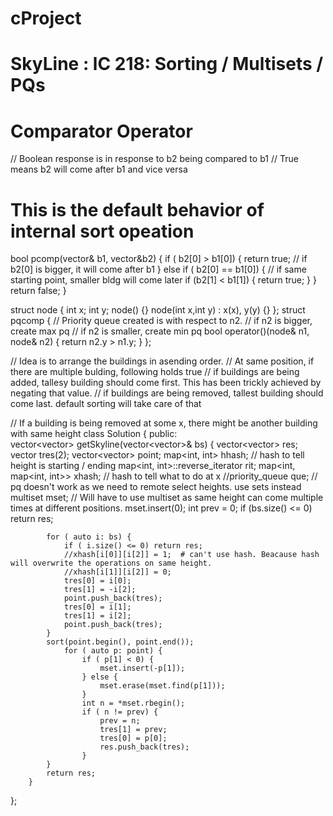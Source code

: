 # cProject

# SkyLine : lC 218: Sorting / Multisets / PQs

# Comparator Operator
// Boolean response is in response to b2 being compared to b1
// True means b2 will come after b1 and vice versa

# This is the default behavior of internal sort opeation
bool pcomp(vector<int>& b1, vector<int>&b2) {
               if ( b2[0] > b1[0]) {
                   return true; // if b2[0] is bigger, it will come after b1
               } else if ( b2[0] == b1[0]) {
                   // if same starting point, smaller bldg will come later
                   if (b2[1] < b1[1]) {
                       return true;
                   } 
               }
               return false;
           }
           
 struct node {
   int x;
   int y;
   node() {}
   node(int x,int y) : x(x), y(y) {}
 };
struct pqcomp {
            // Priority queue created is with respect to n2. 
            // if n2 is bigger, create max pq
            // if n2 is smaller, create min pq
            bool operator()(node& n1, node& n2) {
                return n2.y > n1.y;
            }
        };

// Idea is to arrange the buildings in asending order.
// At same position, if there are multiple bulding, following holds true
// if buildings are being added, tallesy building should come first. This has been trickly achieved by negating that value.
// if buildings are being removed, tallest building should come last. default sorting will take care of that

// If a building is being removed at some x, there might be another building with same height
class Solution {
    public:    
        vector<vector<int>> getSkyline(vector<vector<int>>& bs) {
            vector<vector<int>> res;
            vector<int> tres(2);
            vector<vector<int>> point;
            map<int, int> hhash;    // hash  to tell height is starting / ending
            map<int, int>::reverse_iterator rit;
            map<int, map<int, int>> xhash; // hash to tell what to do at x
            //priority_queue<int> que; // pq doesn't work as we need to remote select heights. use sets instead
            multiset<int> mset; // Will have to use multiset as same height can come multiple times at different positions.
            mset.insert(0);
            int prev = 0;
            if (bs.size() <= 0) return res;
            
            for ( auto i: bs) {
                if ( i.size() <= 0) return res;
                //xhash[i[0]][i[2]] = 1;  # can't use hash. Beacause hash will overwrite the operations on same height.
                //xhash[i[1]][i[2]] = 0; 
                tres[0] = i[0];
                tres[1] = -i[2];
                point.push_back(tres);
                tres[0] = i[1];
                tres[1] = i[2];
                point.push_back(tres);
            }
            sort(point.begin(), point.end());
                for ( auto p: point) {
                    if ( p[1] < 0) {
                        mset.insert(-p[1]);
                    } else {
                        mset.erase(mset.find(p[1]));
                    }
                    int n = *mset.rbegin();
                    if ( n != prev) { 
                        prev = n;
                        tres[1] = prev;
                        tres[0] = p[0];
                        res.push_back(tres);
                    }
            }
            return res;
        }
};
